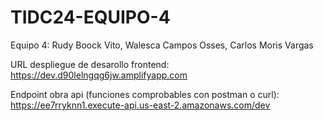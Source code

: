 # TIDC24-EQUIPO-4
Equipo 4: Rudy Boock Vito, Walesca Campos Osses, Carlos Moris Vargas

URL despliegue de desarollo frontend: https://dev.d90lelngqg6jw.amplifyapp.com


Endpoint obra api (funciones comprobables con postman o curl): https://ee7rryknn1.execute-api.us-east-2.amazonaws.com/dev